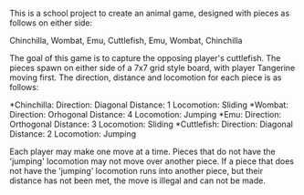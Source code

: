This is a school project to create an animal game, designed with pieces as follows on either side:

Chinchilla, Wombat, Emu, Cuttlefish, Emu, Wombat, Chinchilla

The goal of this game is to capture the opposing player's cuttlefish. The pieces spawn on either side of a 7x7
grid style board, with player Tangerine moving first. The direction, distance and locomotion for each piece is
as follows:

 *Chinchilla:
     Direction: Diagonal
     Distance: 1
     Locomotion: Sliding
 *Wombat:
     Direction: Orhogonal
     Distance: 4
     Locomotion: Jumping
 *Emu:
     Direction: Orthogonal
     Distance: 3
     Locomotion: Sliding
 *Cuttlefish:
     Direction: Diagonal
     Distance: 2
     Locomotion: Jumping

Each player may make one move at a time. Pieces that do not have the 'jumping' locomotion may not move over another
piece. If a piece that does not have the 'jumping' locomotion runs into another piece, but their distance has not been
met, the move is illegal and can not be made.
